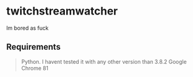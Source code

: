 # twitchstreamwatcher
Im bored as fuck

## Requirements
>Python. I havent tested it with any other version than 3.8.2
>Google Chrome 81
